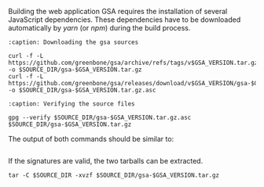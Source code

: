Building the web application GSA requires the installation of several JavaScript
dependencies. These dependencies have to be downloaded automatically by *yarn*
(or *npm*) during the build process.

```{code-block}
:caption: Downloading the gsa sources

curl -f -L https://github.com/greenbone/gsa/archive/refs/tags/v$GSA_VERSION.tar.gz -o $SOURCE_DIR/gsa-$GSA_VERSION.tar.gz
curl -f -L https://github.com/greenbone/gsa/releases/download/v$GSA_VERSION/gsa-$GSA_VERSION.tar.gz.asc -o $SOURCE_DIR/gsa-$GSA_VERSION.tar.gz.asc
```

```{code-block}
:caption: Verifying the source files

gpg --verify $SOURCE_DIR/gsa-$GSA_VERSION.tar.gz.asc $SOURCE_DIR/gsa-$GSA_VERSION.tar.gz
```

The output of both commands should be similar to:

```{include} /22.4/source-build/verify.md
```

If the signatures are valid, the two tarballs can be extracted.

```
tar -C $SOURCE_DIR -xvzf $SOURCE_DIR/gsa-$GSA_VERSION.tar.gz
```
